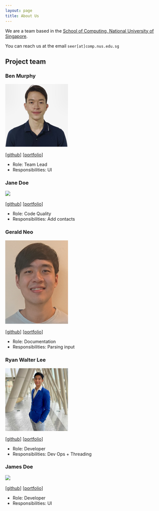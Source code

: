 ```yaml
---
layout: page
title: About Us
---
```


We are a team based in the [School of Computing, National University of Singapore](http://www.comp.nus.edu.sg).

You can reach us at the email `seer[at]comp.nus.edu.sg`

## Project team

### Ben Murphy

<img src="images/benmurphyy.png" width="200px">

[[github](https://github.com/benmurphyy)]
[[portfolio](team/benmurphy.md)]

* Role: Team Lead
* Responsibilities: UI

### Jane Doe

<img src="images/yokeyue.png" width="200px">

[[github](http://github.com/yokester98)]
[[portfolio](team/yokeyue.md)]

* Role: Code Quality
* Responsibilities: Add contacts

### Gerald Neo

<img src="images/geraldneo567.png" width="200px">

[[github](http://github.com/geraldneo567)] [[portfolio](team/geraldneo567.md)]

* Role: Documentation
* Responsibilities: Parsing input

### Ryan Walter Lee

<img src="images/ryanwalterlee.png" width="200px">

[[github](http://github.com/ryanwalterlee)]
[[portfolio](team/ryanwalterlee.md)]

* Role: Developer
* Responsibilities: Dev Ops + Threading

### James Doe

<img src="images/johndoe.png" width="200px">

[[github](http://github.com/johndoe)]
[[portfolio](team/johndoe.md)]

* Role: Developer
* Responsibilities: UI
